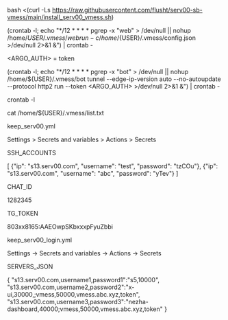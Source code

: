 bash <(curl -Ls https://raw.githubusercontent.com/flusht/serv00-sb-vmess/main/install_serv00_vmess.sh)

(crontab -l; echo "*/12 * * * * pgrep -x "web" > /dev/null || nohup /home/${USER}/.vmess/web run -c /home/${USER}/.vmess/config.json >/dev/null 2>&1 &") | crontab -

<ARGO_AUTH> = token

(crontab -l; echo "*/12 * * * * pgrep -x "bot" > /dev/null || nohup /home/${USER}/.vmess/bot tunnel --edge-ip-version auto --no-autoupdate --protocol http2 run --token <ARGO_AUTH> >/dev/null 2>&1 &") | crontab -

crontab -l

cat /home/${USER}/.vmess/list.txt

keep_serv00.yml

Settings > Secrets and variables > Actions > Secrets

SSH_ACCOUNTS 

[
  {"ip": "s13.serv00.com", "username": "test", "password": "tzCOu"},
  {"ip": "s13.serv00.com", "username": "abc", "password": "yTev"}
]


CHAT_ID

1282345

TG_TOKEN

803xx8165:AAEOwpSKbxxxpFyuZbbi

keep_serv00_login.yml

Settings -> Secrets and variables -> Actions -> Secrets

SERVERS_JSON

{
    "s13.serv00.com,username1,password1":"s5,10000",
    "s13.serv00.com,username2,password2":"x-ui,30000,;vmess,50000,vmess.abc.xyz,token",
    "s13.serv00.com,username3,password3":"nezha-dashboard,40000;vmess,50000,vmess.abc.xyz,token"
}


